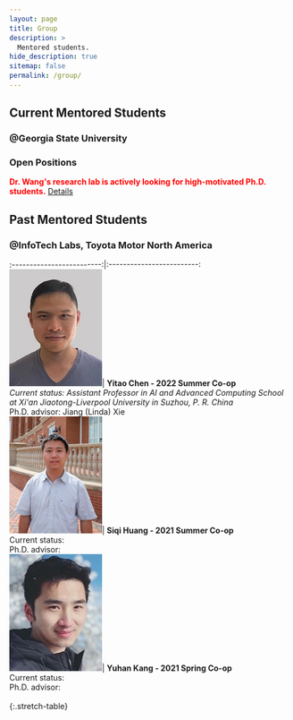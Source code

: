 ```yaml
---
layout: page
title: Group
description: >
  Mentored students.
hide_description: true
sitemap: false
permalink: /group/
---
```


## Current Mentored Students 

### @Georgia State University

### Open Positions
<span style="color:red">**Dr. Wang's research lab is actively looking for high-motivated Ph.D. students.**</span> [Details](/JD_GSU_PhD.pdf)

## Past Mentored Students 

### @InfoTech Labs, Toyota Motor North America

:-------------------------:|:-------------------------:
![Yitao Chen](img/Yitao.jpg)|  **Yitao Chen - 2022 Summer Co-op** <br> *Current status: Assistant Professor in AI and Advanced Computing School at Xi'an Jiaotong-Liverpool University in Suzhou, P. R. China* <br> Ph.D. advisor: Jiang (Linda) Xie <br> 
![Siqi Huang](img/Siqi.png)|  **Siqi Huang - 2021 Summer Co-op** <br> Current status: <br> Ph.D. advisor: <br> 
![Yuhan Kang](img/Yuhan.jpg)|  **Yuhan Kang - 2021 Spring Co-op** <br> Current status: <br> Ph.D. advisor: <br>  
{:.stretch-table}
